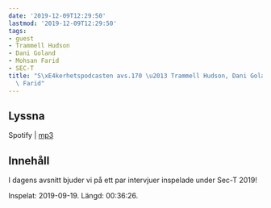 ```yaml
---
date: '2019-12-09T12:29:50'
lastmod: '2019-12-09T12:29:50'
tags:
- guest
- Trammell Hudson
- Dani Goland
- Mohsan Farid
- SEC-T
title: "S\xE4kerhetspodcasten avs.170 \u2013 Trammell Hudson, Dani Goland & Mohsan\
  \ Farid"
---
```

## Lyssna

Spotify \| [mp3](http://traffic.libsyn.com/sakerhetspodcasten/SEC-T_2019_Trammell_Hudson_Dani_Goland__Mohsan_Farid.mp3)

## Innehåll

I dagens avsnitt bjuder vi på ett par intervjuer inspelade under Sec-T 2019!

Inspelat: 2019-09-19. Längd: 00:36:26.

